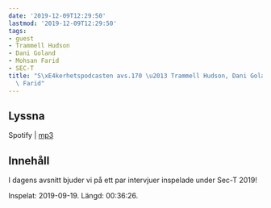 ```yaml
---
date: '2019-12-09T12:29:50'
lastmod: '2019-12-09T12:29:50'
tags:
- guest
- Trammell Hudson
- Dani Goland
- Mohsan Farid
- SEC-T
title: "S\xE4kerhetspodcasten avs.170 \u2013 Trammell Hudson, Dani Goland & Mohsan\
  \ Farid"
---
```

## Lyssna

Spotify \| [mp3](http://traffic.libsyn.com/sakerhetspodcasten/SEC-T_2019_Trammell_Hudson_Dani_Goland__Mohsan_Farid.mp3)

## Innehåll

I dagens avsnitt bjuder vi på ett par intervjuer inspelade under Sec-T 2019!

Inspelat: 2019-09-19. Längd: 00:36:26.

